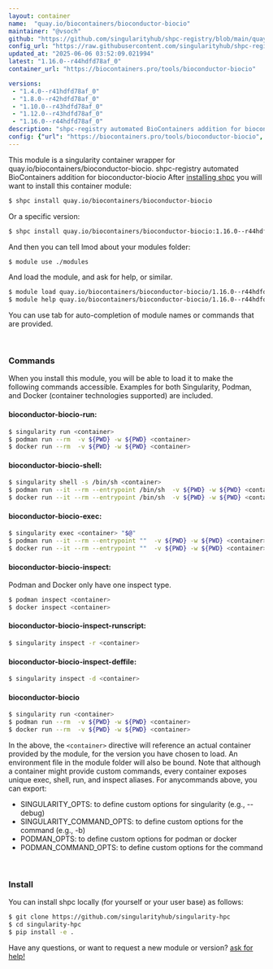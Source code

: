 ```yaml
---
layout: container
name:  "quay.io/biocontainers/bioconductor-biocio"
maintainer: "@vsoch"
github: "https://github.com/singularityhub/shpc-registry/blob/main/quay.io/biocontainers/bioconductor-biocio/container.yaml"
config_url: "https://raw.githubusercontent.com/singularityhub/shpc-registry/main/quay.io/biocontainers/bioconductor-biocio/container.yaml"
updated_at: "2025-06-06 03:52:09.021994"
latest: "1.16.0--r44hdfd78af_0"
container_url: "https://biocontainers.pro/tools/bioconductor-biocio"

versions:
 - "1.4.0--r41hdfd78af_0"
 - "1.8.0--r42hdfd78af_0"
 - "1.10.0--r43hdfd78af_0"
 - "1.12.0--r43hdfd78af_0"
 - "1.16.0--r44hdfd78af_0"
description: "shpc-registry automated BioContainers addition for bioconductor-biocio"
config: {"url": "https://biocontainers.pro/tools/bioconductor-biocio", "maintainer": "@vsoch", "description": "shpc-registry automated BioContainers addition for bioconductor-biocio", "latest": {"1.16.0--r44hdfd78af_0": "sha256:2de33bc7781fc7c0d746e908a1a6129bb7c00b1c9e3e95b1ce9fbe371a9ea250"}, "tags": {"1.4.0--r41hdfd78af_0": "sha256:036aeb173dcc1a87eb3504a46c75f2d07d04d04d47755a74cbf215b294766084", "1.8.0--r42hdfd78af_0": "sha256:110cb7a241fb70369f706ffa8eaee33064c039c85e42b7ae2d7e5f7af4afb466", "1.10.0--r43hdfd78af_0": "sha256:64f802c45105e60b7dba422802dd220ec0ee4f28ed92e70d35046cea04ea33b6", "1.12.0--r43hdfd78af_0": "sha256:f3541b347d644e751e380785cc88661b4035c9e0447b9dd7d85cdd0148d70175", "1.16.0--r44hdfd78af_0": "sha256:2de33bc7781fc7c0d746e908a1a6129bb7c00b1c9e3e95b1ce9fbe371a9ea250"}, "docker": "quay.io/biocontainers/bioconductor-biocio"}
---
```


This module is a singularity container wrapper for quay.io/biocontainers/bioconductor-biocio.
shpc-registry automated BioContainers addition for bioconductor-biocio
After [installing shpc](#install) you will want to install this container module:


```bash
$ shpc install quay.io/biocontainers/bioconductor-biocio
```

Or a specific version:

```bash
$ shpc install quay.io/biocontainers/bioconductor-biocio:1.16.0--r44hdfd78af_0
```

And then you can tell lmod about your modules folder:

```bash
$ module use ./modules
```

And load the module, and ask for help, or similar.

```bash
$ module load quay.io/biocontainers/bioconductor-biocio/1.16.0--r44hdfd78af_0
$ module help quay.io/biocontainers/bioconductor-biocio/1.16.0--r44hdfd78af_0
```

You can use tab for auto-completion of module names or commands that are provided.

<br>

### Commands

When you install this module, you will be able to load it to make the following commands accessible.
Examples for both Singularity, Podman, and Docker (container technologies supported) are included.

#### bioconductor-biocio-run:

```bash
$ singularity run <container>
$ podman run --rm  -v ${PWD} -w ${PWD} <container>
$ docker run --rm  -v ${PWD} -w ${PWD} <container>
```

#### bioconductor-biocio-shell:

```bash
$ singularity shell -s /bin/sh <container>
$ podman run --it --rm --entrypoint /bin/sh  -v ${PWD} -w ${PWD} <container>
$ docker run --it --rm --entrypoint /bin/sh  -v ${PWD} -w ${PWD} <container>
```

#### bioconductor-biocio-exec:

```bash
$ singularity exec <container> "$@"
$ podman run --it --rm --entrypoint ""  -v ${PWD} -w ${PWD} <container> "$@"
$ docker run --it --rm --entrypoint ""  -v ${PWD} -w ${PWD} <container> "$@"
```

#### bioconductor-biocio-inspect:

Podman and Docker only have one inspect type.

```bash
$ podman inspect <container>
$ docker inspect <container>
```

#### bioconductor-biocio-inspect-runscript:

```bash
$ singularity inspect -r <container>
```

#### bioconductor-biocio-inspect-deffile:

```bash
$ singularity inspect -d <container>
```



#### bioconductor-biocio

```bash
$ singularity run <container>
$ podman run --rm  -v ${PWD} -w ${PWD} <container>
$ docker run --rm  -v ${PWD} -w ${PWD} <container>
```


In the above, the `<container>` directive will reference an actual container provided
by the module, for the version you have chosen to load. An environment file in the
module folder will also be bound. Note that although a container
might provide custom commands, every container exposes unique exec, shell, run, and
inspect aliases. For anycommands above, you can export:

 - SINGULARITY_OPTS: to define custom options for singularity (e.g., --debug)
 - SINGULARITY_COMMAND_OPTS: to define custom options for the command (e.g., -b)
 - PODMAN_OPTS: to define custom options for podman or docker
 - PODMAN_COMMAND_OPTS: to define custom options for the command

<br>

### Install

You can install shpc locally (for yourself or your user base) as follows:

```bash
$ git clone https://github.com/singularityhub/singularity-hpc
$ cd singularity-hpc
$ pip install -e .
```

Have any questions, or want to request a new module or version? [ask for help!](https://github.com/singularityhub/singularity-hpc/issues)